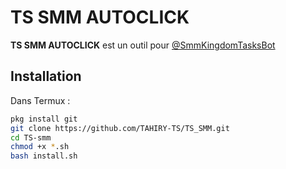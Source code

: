 
# TS SMM AUTOCLICK

**TS SMM AUTOCLICK** est un outil pour [@SmmKingdomTasksBot](https://t.me/SmmKingdomTasksBot)

## Installation

Dans Termux :

```bash
pkg install git
git clone https://github.com/TAHIRY-TS/TS_SMM.git
cd TS-smm
chmod +x *.sh
bash install.sh
